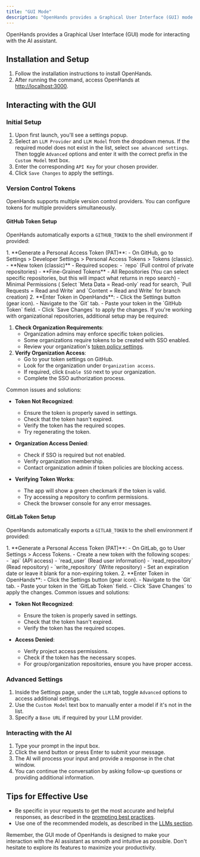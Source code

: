 ```yaml
---
title: "GUI Mode"
description: "OpenHands provides a Graphical User Interface (GUI) mode for interacting with the AI assistant."
---
```


OpenHands provides a Graphical User Interface (GUI) mode for interacting with the AI assistant.

## Installation and Setup

1. Follow the installation instructions to install OpenHands.
2. After running the command, access OpenHands at [http://localhost:3000](http://localhost:3000).

## Interacting with the GUI

### Initial Setup

1. Upon first launch, you'll see a settings popup.
2. Select an `LLM Provider` and `LLM Model` from the dropdown menus. If the required model does not exist in the list,
   select `see advanced settings`. Then toggle `Advanced` options and enter it with the correct prefix in the
   `Custom Model` text box.
3. Enter the corresponding `API Key` for your chosen provider.
4. Click `Save Changes` to apply the settings.

### Version Control Tokens

OpenHands supports multiple version control providers. You can configure tokens for multiple providers simultaneously.

#### GitHub Token Setup

OpenHands automatically exports a `GITHUB_TOKEN` to the shell environment if provided:

<Accordion title="Setting Up a GitHub Token">
1. **Generate a Personal Access Token (PAT)**:
   - On GitHub, go to Settings > Developer Settings > Personal Access Tokens > Tokens (classic).
   - **New token (classic)**
     - Required scopes:
     - `repo` (Full control of private repositories)
   - **Fine-Grained Tokens**
     - All Repositories (You can select specific repositories, but this will impact what returns in repo search)
     - Minimal Permissions ( Select `Meta Data = Read-only` read for search, `Pull Requests = Read and Write` and `Content = Read and Write` for branch creation)
2. **Enter Token in OpenHands**:
   - Click the Settings button (gear icon).
   - Navigate to the `Git` tab.
   - Paste your token in the `GitHub Token` field.
   - Click `Save Changes` to apply the changes.
</Accordion>

<Accordion title="Organizational Token Policies">
If you're working with organizational repositories, additional setup may be required:

1. **Check Organization Requirements**:
   - Organization admins may enforce specific token policies.
   - Some organizations require tokens to be created with SSO enabled.
   - Review your organization's [token policy settings](https://docs.github.com/en/organizations/managing-programmatic-access-to-your-organization/setting-a-personal-access-token-policy-for-your-organization).
2. **Verify Organization Access**:
   - Go to your token settings on GitHub.
   - Look for the organization under `Organization access`.
   - If required, click `Enable SSO` next to your organization.
   - Complete the SSO authorization process.
</Accordion>

<Accordion title="Troubleshooting">
Common issues and solutions:

- **Token Not Recognized**:
   - Ensure the token is properly saved in settings.
   - Check that the token hasn't expired.
   - Verify the token has the required scopes.
   - Try regenerating the token.

- **Organization Access Denied**:
   - Check if SSO is required but not enabled.
   - Verify organization membership.
   - Contact organization admin if token policies are blocking access.

- **Verifying Token Works**:
   - The app will show a green checkmark if the token is valid.
   - Try accessing a repository to confirm permissions.
   - Check the browser console for any error messages.
</Accordion>

#### GitLab Token Setup

OpenHands automatically exports a `GITLAB_TOKEN` to the shell environment if provided:

<Accordion title="Setting Up a GitLab Token">
1. **Generate a Personal Access Token (PAT)**:
   - On GitLab, go to User Settings > Access Tokens.
   - Create a new token with the following scopes:
     - `api` (API access)
     - `read_user` (Read user information)
     - `read_repository` (Read repository)
     - `write_repository` (Write repository)
   - Set an expiration date or leave it blank for a non-expiring token.
2. **Enter Token in OpenHands**:
   - Click the Settings button (gear icon).
   - Navigate to the `Git` tab.
   - Paste your token in the `GitLab Token` field.
   - Click `Save Changes` to apply the changes.
</Accordion>

<Accordion title="Troubleshooting">
Common issues and solutions:

- **Token Not Recognized**:
   - Ensure the token is properly saved in settings.
   - Check that the token hasn't expired.
   - Verify the token has the required scopes.

- **Access Denied**:
   - Verify project access permissions.
   - Check if the token has the necessary scopes.
   - For group/organization repositories, ensure you have proper access.
</Accordion>

### Advanced Settings

1. Inside the Settings page, under the `LLM` tab, toggle `Advanced` options to access additional settings.
2. Use the `Custom Model` text box to manually enter a model if it's not in the list.
3. Specify a `Base URL` if required by your LLM provider.

### Interacting with the AI

1. Type your prompt in the input box.
2. Click the send button or press Enter to submit your message.
3. The AI will process your input and provide a response in the chat window.
4. You can continue the conversation by asking follow-up questions or providing additional information.

## Tips for Effective Use

- Be specific in your requests to get the most accurate and helpful responses, as described in the [prompting best practices](../prompting/prompting-best-practices).
- Use one of the recommended models, as described in the [LLMs section](../../llms/llms.md).

Remember, the GUI mode of OpenHands is designed to make your interaction with the AI assistant as smooth and intuitive
as possible. Don't hesitate to explore its features to maximize your productivity.
